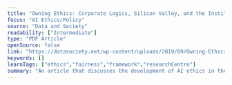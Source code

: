 ```yaml
---
title: "Owning Ethics: Corporate Logics, Silicon Valley, and the Institutionalization of Ethics"
focus: "AI Ethics/Policy"
source: "Data and Society"
readability: ["Intermediate"]
type: "PDF Article"
openSource: false
link: "https://datasociety.net/wp-content/uploads/2019/09/Owning-Ethics-PDF-version-2.pdf"
keywords: []
learnTags: ["ethics","fairness","framework","researchCentre"]
summary: "An article that discusses the development of AI ethics in the data industry, the recent rise in the number of ethics-related staff and the need for a coherent approach to AI ethics. "
---
```

